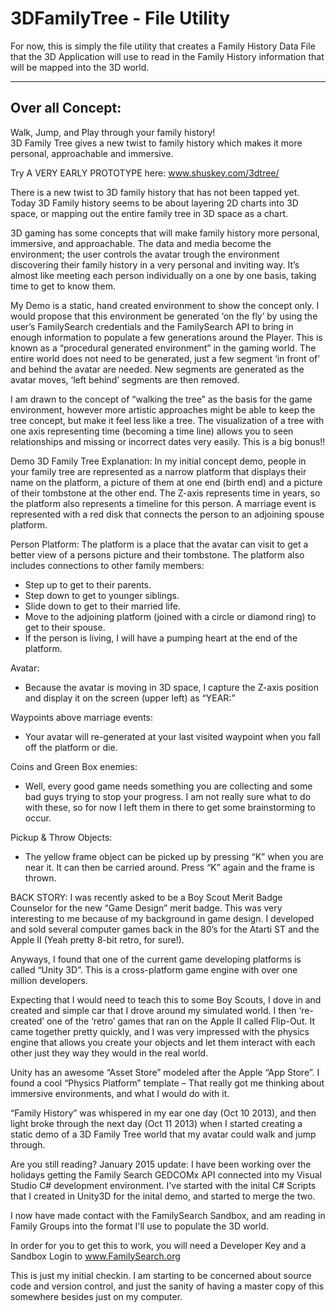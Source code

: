 # 3DFamilyTree - File Utility
For now, this is simply the file utility that creates a Family History Data File that the 3D Application will use to read in the
Family History information that will be mapped into the 3D world.

--- 
Over all Concept:
---

Walk, Jump, and Play through your family history!  
3D Family Tree gives a new twist to family history which makes it more personal, approachable  and immersive.

Try A VERY EARLY PROTOTYPE here: www.shuskey.com/3dtree/

There is a new twist to 3D family history that has not been tapped yet.  Today 3D Family history seems to be about layering 2D 
charts into 3D space, or mapping out the entire family tree in 3D space as a chart.

3D gaming has some concepts that will make family history more personal, immersive, and approachable.  The data and media become 
the environment; the user controls the avatar trough the environment discovering their family history in a very personal and 
inviting way.  It’s almost like meeting each person individually on a one by one basis, taking time to get to know them. 

My Demo is a static, hand created environment to show the concept only.  I would propose that this environment be generated 
‘on the fly’ by using the user’s FamilySearch credentials and the FamilySearch API to bring in enough information to populate a few 
generations around the Player.  This is known as a “procedural generated environment” in the gaming world.  The entire world does not 
need to be generated, just a few segment ‘in front of’ and behind the avatar are needed.  New segments are generated as the avatar 
moves, ‘left behind’ segments are then removed.

I am drawn to the concept of “walking the tree” as the basis for the game environment, however more artistic approaches might be able
to keep the tree concept, but make it feel less like a tree.  The visualization of a tree with one axis representing time (becoming a 
time line) allows you to seen relationships and missing or incorrect dates very easily.  This is a big bonus!!

Demo 3D Family Tree Explanation:
In my initial concept demo, people in your family tree are represented as a narrow platform that displays their name on the platform,
a picture of them at one end (birth end) and a picture of their tombstone at the other end.  The Z-axis represents time in years, so
the platform also represents a timeline for this person.  A marriage event is represented with a red disk that connects the person to
an adjoining spouse platform.

Person Platform:
The platform is a place that the avatar can visit to get a better view of a persons picture and their tombstone. The platform also 
includes connections to other family members:
-	Step up to get to their parents.
-	Step down to get to younger siblings.
-	Slide down to get to their married life.
-	Move to the adjoining platform (joined with a circle or diamond ring) to get to their spouse.
-	If the person is living, I will have a pumping heart at the end of the platform.

Avatar:
-	Because the avatar is moving in 3D space, I capture the Z-axis position and display it on the screen (upper left) as “YEAR:”

Waypoints above marriage events:
-	Your avatar will re-generated at your last visited waypoint when you fall off the platform or die.

Coins and Green Box enemies:
-	Well, every good game needs something you are collecting and some bad guys trying to stop your progress.  I am not really sure what to do with these, so for now I left them in there to get some brainstorming to occur.

Pickup & Throw Objects:
-	The yellow frame object can be picked up by pressing “K” when you are near it.  It can then be carried around.   Press “K” again and the frame is thrown.

BACK STORY:
I was recently asked to be a Boy Scout Merit Badge Counselor for the new “Game Design” merit badge.  This was very interesting to me 
because of my background in game design.  I developed and sold several computer games back in the 80’s for the Atarti ST and the 
Apple II (Yeah pretty 8-bit retro, for sure!).

Anyways, I found that one of the current game developing platforms is called “Unity 3D”.  This is a cross-platform game engine with 
over one million developers. 

Expecting that I would need to teach this to some Boy Scouts, I dove in and created and simple car that I drove around my simulated 
world.  I then ‘re-created’ one of the ‘retro’ games that ran on the Apple II called Flip-Out.  It came together pretty quickly, and 
I was very impressed with the physics engine that allows you create your objects and let them interact with each other just they way 
they would in the real world.

Unity has an awesome “Asset Store” modeled after the Apple “App Store”.  I found a cool “Physics Platform” template – That really 
got me thinking about immersive environments, and what I would do with it.

“Family History” was whispered in my ear one day (Oct 10 2013), and then light broke through the next day (Oct 11 2013) when I 
started creating a static demo of a 3D Family Tree world that my avatar could walk and jump through.

Are you still reading?
January 2015 update:
I have been working over the holidays getting the Family Search GEDCOMx API connected into my Visual Studio C# development environment.
I've started with the inital C# Scripts that I created in Unity3D for the inital demo, and started to merge the two.

I now have made contact with the FamilySearch Sandbox, and am reading in Family Groups into the format I'll use to populate the 3D
world.

In order for you to get this to work, you will need a Developer Key and a Sandbox Login to www.FamilySearch.org

This is just my initial checkin.  I am starting to be concerned about source code and version control, and just the sanity of having a
master copy of this somewhere besides just on my computer.
